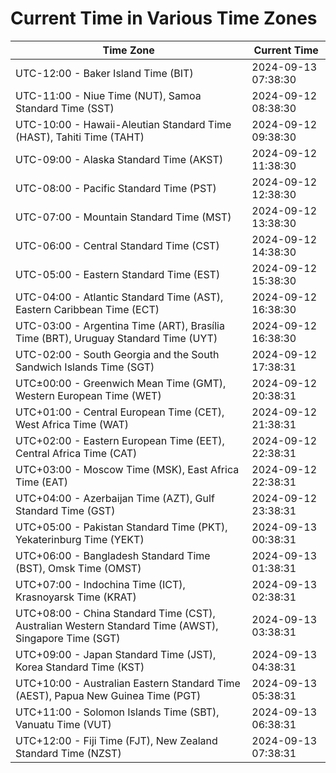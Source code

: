 # Current Time in Various Time Zones

| Time Zone | Current Time |
|-----------|--------------|
| UTC-12:00 - Baker Island Time (BIT) | 2024-09-13 07:38:30 |
| UTC-11:00 - Niue Time (NUT), Samoa Standard Time (SST) | 2024-09-12 08:38:30 |
| UTC-10:00 - Hawaii-Aleutian Standard Time (HAST), Tahiti Time (TAHT) | 2024-09-12 09:38:30 |
| UTC-09:00 - Alaska Standard Time (AKST) | 2024-09-12 11:38:30 |
| UTC-08:00 - Pacific Standard Time (PST) | 2024-09-12 12:38:30 |
| UTC-07:00 - Mountain Standard Time (MST) | 2024-09-12 13:38:30 |
| UTC-06:00 - Central Standard Time (CST) | 2024-09-12 14:38:30 |
| UTC-05:00 - Eastern Standard Time (EST) | 2024-09-12 15:38:30 |
| UTC-04:00 - Atlantic Standard Time (AST), Eastern Caribbean Time (ECT) | 2024-09-12 16:38:30 |
| UTC-03:00 - Argentina Time (ART), Brasília Time (BRT), Uruguay Standard Time (UYT) | 2024-09-12 16:38:30 |
| UTC-02:00 - South Georgia and the South Sandwich Islands Time (SGT) | 2024-09-12 17:38:31 |
| UTC±00:00 - Greenwich Mean Time (GMT), Western European Time (WET) | 2024-09-12 20:38:31 |
| UTC+01:00 - Central European Time (CET), West Africa Time (WAT) | 2024-09-12 21:38:31 |
| UTC+02:00 - Eastern European Time (EET), Central Africa Time (CAT) | 2024-09-12 22:38:31 |
| UTC+03:00 - Moscow Time (MSK), East Africa Time (EAT) | 2024-09-12 22:38:31 |
| UTC+04:00 - Azerbaijan Time (AZT), Gulf Standard Time (GST) | 2024-09-12 23:38:31 |
| UTC+05:00 - Pakistan Standard Time (PKT), Yekaterinburg Time (YEKT) | 2024-09-13 00:38:31 |
| UTC+06:00 - Bangladesh Standard Time (BST), Omsk Time (OMST) | 2024-09-13 01:38:31 |
| UTC+07:00 - Indochina Time (ICT), Krasnoyarsk Time (KRAT) | 2024-09-13 02:38:31 |
| UTC+08:00 - China Standard Time (CST), Australian Western Standard Time (AWST), Singapore Time (SGT) | 2024-09-13 03:38:31 |
| UTC+09:00 - Japan Standard Time (JST), Korea Standard Time (KST) | 2024-09-13 04:38:31 |
| UTC+10:00 - Australian Eastern Standard Time (AEST), Papua New Guinea Time (PGT) | 2024-09-13 05:38:31 |
| UTC+11:00 - Solomon Islands Time (SBT), Vanuatu Time (VUT) | 2024-09-13 06:38:31 |
| UTC+12:00 - Fiji Time (FJT), New Zealand Standard Time (NZST) | 2024-09-13 07:38:31 |
